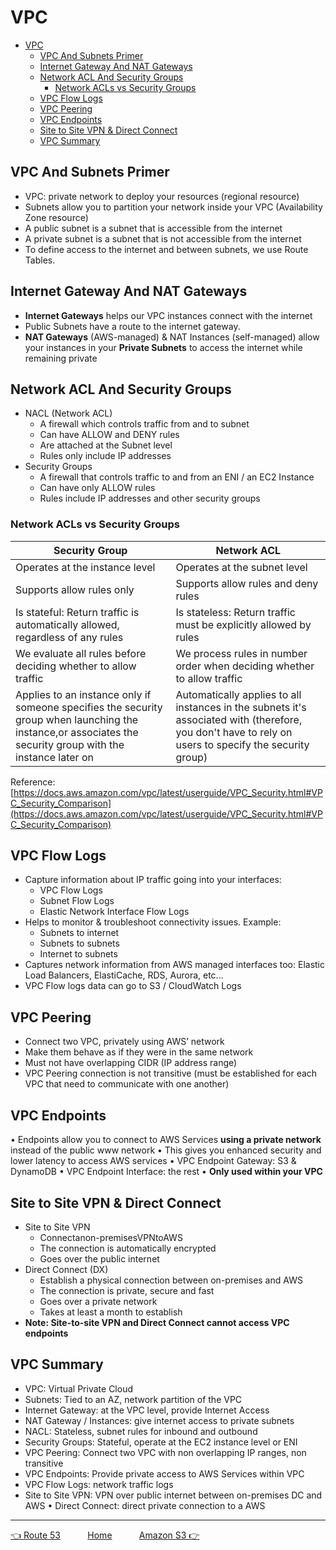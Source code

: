 # VPC

- [VPC](#vpc)
  - [VPC And Subnets Primer](#vpc-and-subnets-primer)
  - [Internet Gateway And NAT Gateways](#internet-gateway-and-nat-gateways)
  - [Network ACL And Security Groups](#network-acl-and-security-groups)
    - [Network ACLs vs Security Groups](#network-acls-vs-security-groups)
  - [VPC Flow Logs](#vpc-flow-logs)
  - [VPC Peering](#vpc-peering)
  - [VPC Endpoints](#vpc-endpoints)
  - [Site to Site VPN \& Direct Connect](#site-to-site-vpn--direct-connect)
  - [VPC Summary](#vpc-summary)

## VPC And Subnets Primer

- VPC: private network to deploy your resources (regional resource)
- Subnets allow you to partition your network inside your VPC (Availability Zone resource)
- A public subnet is a subnet that is accessible from the internet
- A private subnet is a subnet that is not accessible from the internet
- To define access to the internet and between subnets, we use Route Tables.

## Internet Gateway And NAT Gateways

- **Internet Gateways** helps our VPC instances connect with the internet
- Public Subnets have a route to the internet gateway.
- **NAT Gateways** (AWS-managed) & NAT Instances (self-managed) allow your instances in your **Private Subnets** to access the internet while remaining private

## Network ACL And Security Groups

- NACL (Network ACL)
  - A firewall which controls traffic from and to subnet
  - Can have ALLOW and DENY rules
  - Are attached at the Subnet level
  - Rules only include IP addresses
- Security Groups
  - A firewall that controls traffic to and from an ENI / an EC2 Instance
  - Can have only ALLOW rules
  - Rules include IP addresses and other security groups

### Network ACLs vs Security Groups

| Security Group                                                                                                                                              | Network ACL                                                                                                                                           |
| ----------------------------------------------------------------------------------------------------------------------------------------------------------- | ----------------------------------------------------------------------------------------------------------------------------------------------------- |
| Operates at the instance level                                                                                                                              | Operates at the subnet level                                                                                                                          |
| Supports allow rules only                                                                                                                                   | Supports allow rules and deny rules                                                                                                                   |
| Is stateful: Return traffic is automatically allowed, regardless of any rules                                                                               | Is stateless: Return traffic must be explicitly allowed by rules                                                                                      |
| We evaluate all rules before deciding whether to allow traffic                                                                                              | We process rules in number order when deciding whether to allow traffic                                                                               |
| Applies to an instance only if someone specifies the security group when launching the instance,or associates the security group with the instance later on | Automatically applies to all instances in the subnets it's associated with (therefore, you don't have to rely on users to specify the security group) |

Reference: [https://docs.aws.amazon.com/vpc/latest/userguide/VPC_Security.html#VPC_Security_Comparison](https://docs.aws.amazon.com/vpc/latest/userguide/VPC_Security.html#VPC_Security_Comparison)

## VPC Flow Logs

- Capture information about IP traffic going into your interfaces:
  - VPC Flow Logs
  - Subnet Flow Logs
  - Elastic Network Interface Flow Logs
- Helps to monitor & troubleshoot connectivity issues. Example:
  - Subnets to internet
  - Subnets to subnets
  - Internet to subnets
- Captures network information from AWS managed interfaces too: Elastic Load Balancers, ElastiCache, RDS, Aurora, etc...
- VPC Flow logs data can go to S3 / CloudWatch Logs

## VPC Peering

- Connect two VPC, privately using AWS’ network
- Make them behave as if they were in the same network
- Must not have overlapping CIDR (IP address range)
- VPC Peering connection is not transitive (must be established for each VPC that need to communicate with one another)

## VPC Endpoints

• Endpoints allow you to connect to AWS Services **using a private network** instead of the public www network
• This gives you enhanced security and lower latency to access AWS services
• VPC Endpoint Gateway: S3 & DynamoDB
• VPC Endpoint Interface: the rest
• **Only used within your VPC**

## Site to Site VPN & Direct Connect

- Site to Site VPN
  - Connectanon-premisesVPNtoAWS
  - The connection is automatically encrypted
  - Goes over the public internet
- Direct Connect (DX)
  - Establish a physical connection between on-premises and AWS
  - The connection is private, secure and fast
  - Goes over a private network
  - Takes at least a month to establish
- **Note: Site-to-site VPN and Direct Connect cannot access VPC endpoints**

## VPC Summary

- VPC: Virtual Private Cloud
- Subnets: Tied to an AZ, network partition of the VPC
- Internet Gateway: at the VPC level, provide Internet Access
- NAT Gateway / Instances: give internet access to private subnets
- NACL: Stateless, subnet rules for inbound and outbound
- Security Groups: Stateful, operate at the EC2 instance level or ENI
- VPC Peering: Connect two VPC with non overlapping IP ranges, non transitive
- VPC Endpoints: Provide private access to AWS Services within VPC
- VPC Flow Logs: network traffic logs
- Site to Site VPN: VPN over public internet between on-premises DC and AWS • Direct Connect: direct private connection to a AWS

* * *

[👈  Route 53](./route_53.md)&nbsp; &nbsp; &nbsp; &nbsp; &nbsp; &nbsp;[Home](../README.md)&nbsp; &nbsp; &nbsp; &nbsp; &nbsp; &nbsp;[Amazon S3 👉](./s3.md)
